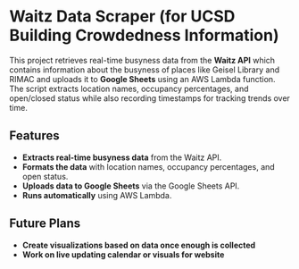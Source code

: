 # Waitz Data Scraper (for UCSD Building Crowdedness Information)

This project retrieves real-time busyness data from the **Waitz API** which contains information about the busyness of places like Geisel Library and RIMAC and uploads it to **Google Sheets** using an AWS Lambda function. The script extracts location names, occupancy percentages, and open/closed status while also recording timestamps for tracking trends over time.

## Features

- **Extracts real-time busyness data** from the Waitz API.
- **Formats the data** with location names, occupancy percentages, and open status.
- **Uploads data to Google Sheets** via the Google Sheets API.
- **Runs automatically** using AWS Lambda.

## Future Plans

- **Create visualizations based on data once enough is collected**
- **Work on live updating calendar or visuals for website**

